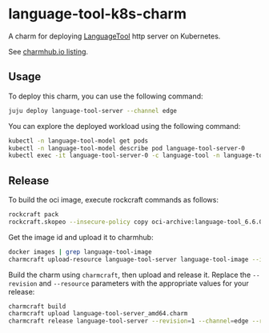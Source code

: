 # language-tool-k8s-charm

A charm for deploying [LanguageTool](https://dev.languagetool.org/http-server) http server on Kubernetes.

See [charmhub.io listing](https://charmhub.io/language-tool-server).

## Usage

To deploy this charm, you can use the following command:

```bash
juju deploy language-tool-server --channel edge
```

You can explore the deployed workload using the following command:

```bash
kubectl -n language-tool-model get pods
kubectl -n language-tool-model describe pod language-tool-server-0
kubectl exec -it language-tool-server-0 -c language-tool -n language-tool-model -- /bin/bash
```

## Release

To build the oci image, execute rockcraft commands as follows:

```bash
rockcraft pack
rockcraft.skopeo --insecure-policy copy oci-archive:language-tool_6.6.0_amd64.rock docker-daemon:language-tool-image:6.6.0
```

Get the image id and upload it to charmhub:

```bash
docker images | grep language-tool-image
charmcraft upload-resource language-tool-server language-tool-image --image ${IMAGE_ID}
```

Build the charm using `charmcraft`, then upload and release it. Replace the `--revision` and `--resource` parameters with the appropriate values for your release:

```bash
charmcraft build
charmcraft upload language-tool-server_amd64.charm
charmcraft release language-tool-server --revision=1 --channel=edge --resource=language-tool-image:2
```